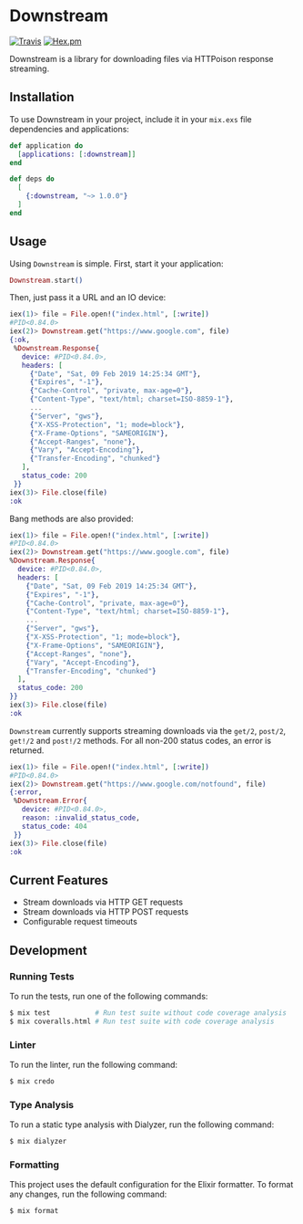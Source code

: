# Downstream


[![Travis](https://img.shields.io/travis/mpiercy827/downstream.svg)](https://travis-ci.org/mpiercy827/downstream)
[![Hex.pm](https://img.shields.io/hexpm/v/downstream.svg)](https://hex.pm/packages/downstream/)


Downstream is a library for downloading files via HTTPoison response streaming.

## Installation

To use Downstream in your project, include it in your `mix.exs` file dependencies
and applications:

```elixir
def application do
  [applications: [:downstream]]
end

def deps do
  [
    {:downstream, "~> 1.0.0"}
  ]
end
```

## Usage

Using `Downstream` is simple. First, start it your application:

```elixir
Downstream.start()
```

Then, just pass it a URL and an IO device:

```elixir
iex(1)> file = File.open!("index.html", [:write])
#PID<0.84.0>
iex(2)> Downstream.get("https://www.google.com", file)
{:ok,
 %Downstream.Response{
   device: #PID<0.84.0>,
   headers: [
     {"Date", "Sat, 09 Feb 2019 14:25:34 GMT"},
     {"Expires", "-1"},
     {"Cache-Control", "private, max-age=0"},
     {"Content-Type", "text/html; charset=ISO-8859-1"},
     ...
     {"Server", "gws"},
     {"X-XSS-Protection", "1; mode=block"},
     {"X-Frame-Options", "SAMEORIGIN"},
     {"Accept-Ranges", "none"},
     {"Vary", "Accept-Encoding"},
     {"Transfer-Encoding", "chunked"}
   ],
   status_code: 200
 }}
iex(3)> File.close(file)
:ok
```

Bang methods are also provided:

```elixir
iex(1)> file = File.open!("index.html", [:write])
#PID<0.84.0>
iex(2)> Downstream.get("https://www.google.com", file)
%Downstream.Response{
  device: #PID<0.84.0>,
  headers: [
    {"Date", "Sat, 09 Feb 2019 14:25:34 GMT"},
    {"Expires", "-1"},
    {"Cache-Control", "private, max-age=0"},
    {"Content-Type", "text/html; charset=ISO-8859-1"},
    ...
    {"Server", "gws"},
    {"X-XSS-Protection", "1; mode=block"},
    {"X-Frame-Options", "SAMEORIGIN"},
    {"Accept-Ranges", "none"},
    {"Vary", "Accept-Encoding"},
    {"Transfer-Encoding", "chunked"}
  ],
  status_code: 200
}}
iex(3)> File.close(file)
:ok
```

`Downstream` currently supports streaming downloads via the `get/2`, `post/2`, `get!/2` and `post!/2` methods. For all non-200 status codes, an error is returned.

```elixir
iex(1)> file = File.open!("index.html", [:write])
#PID<0.84.0>
iex(2)> Downstream.get("https://www.google.com/notfound", file)
{:error,
 %Downstream.Error{
   device: #PID<0.84.0>,
   reason: :invalid_status_code,
   status_code: 404
 }}
iex(3)> File.close(file)
:ok
```
## Current Features

- Stream downloads via HTTP GET requests
- Stream downloads via HTTP POST requests
- Configurable request timeouts

## Development

### Running Tests

To run the tests, run one of the following commands:

```bash
$ mix test           # Run test suite without code coverage analysis
$ mix coveralls.html # Run test suite with code coverage analysis
```

### Linter

To run the linter, run the following command:

```bash
$ mix credo
```

### Type Analysis

To run a static type analysis with Dialyzer, run the following command:

```bash
$ mix dialyzer
```

### Formatting

This project uses the default configuration for the Elixir formatter. To format
any changes, run the following command:

```bash
$ mix format
```

